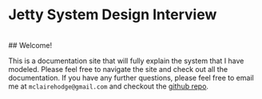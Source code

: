 # Jetty System Design Interview
<br>
## Welcome!

This is a documentation site that will fully explain the system that I have modeled. Please feel free to navigate the site and check out all the documentation. If you have any further questions, please feel free to email me at `mclairehodge@gmail.com` and checkout the [github repo](https://github.com/mclaireh/event-driven-arch).
